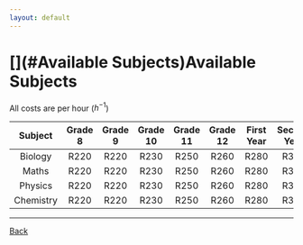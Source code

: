 ```yaml
---
layout: default
---
```


# [](#Available Subjects)Available Subjects

All costs are per hour ($h^{-1}$) 

| Subject      | Grade 8       | Grade 9		 |  Grade 10       |  Grade 11       |  Grade 12       |  First Year     |  Second Year    |
|:------------:|:-------------:|:---------------:|:---------------:|:---------------:|:---------------:|:---------------:|:---------------:|
| Biology      | R220          | R220            |  R230           |  R250           |  R260           |   R280          |  R310           |
| Maths        | R220          | R220            |  R230           |  R250           |  R260           |   R280          |  R310           |
| Physics      | R220          | R220            |  R230           |  R250           |  R260           |   R280          |  R310           |
| Chemistry    | R220          | R220            |  R230           |  R250           |  R260           |   R280          |  R310           |

* * *
<a href="javascript:history.back()">Back</a>


